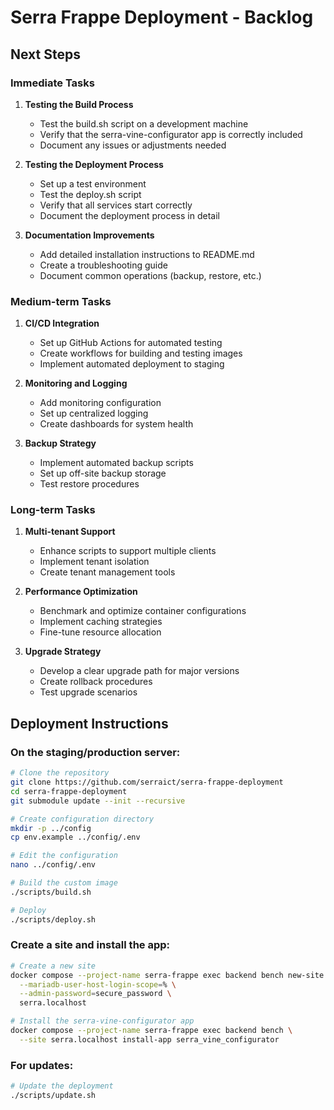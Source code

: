 # Serra Frappe Deployment - Backlog

## Next Steps

### Immediate Tasks

1. **Testing the Build Process**
   - Test the build.sh script on a development machine
   - Verify that the serra-vine-configurator app is correctly included
   - Document any issues or adjustments needed

2. **Testing the Deployment Process**
   - Set up a test environment
   - Test the deploy.sh script
   - Verify that all services start correctly
   - Document the deployment process in detail

3. **Documentation Improvements**
   - Add detailed installation instructions to README.md
   - Create a troubleshooting guide
   - Document common operations (backup, restore, etc.)

### Medium-term Tasks

1. **CI/CD Integration**
   - Set up GitHub Actions for automated testing
   - Create workflows for building and testing images
   - Implement automated deployment to staging

2. **Monitoring and Logging**
   - Add monitoring configuration
   - Set up centralized logging
   - Create dashboards for system health

3. **Backup Strategy**
   - Implement automated backup scripts
   - Set up off-site backup storage
   - Test restore procedures

### Long-term Tasks

1. **Multi-tenant Support**
   - Enhance scripts to support multiple clients
   - Implement tenant isolation
   - Create tenant management tools

2. **Performance Optimization**
   - Benchmark and optimize container configurations
   - Implement caching strategies
   - Fine-tune resource allocation

3. **Upgrade Strategy**
   - Develop a clear upgrade path for major versions
   - Create rollback procedures
   - Test upgrade scenarios

## Deployment Instructions

### On the staging/production server:

```bash
# Clone the repository
git clone https://github.com/serraict/serra-frappe-deployment
cd serra-frappe-deployment
git submodule update --init --recursive

# Create configuration directory
mkdir -p ../config
cp env.example ../config/.env

# Edit the configuration
nano ../config/.env

# Build the custom image
./scripts/build.sh

# Deploy
./scripts/deploy.sh
```

### Create a site and install the app:

```bash
# Create a new site
docker compose --project-name serra-frappe exec backend bench new-site \
  --mariadb-user-host-login-scope=% \
  --admin-password=secure_password \
  serra.localhost

# Install the serra-vine-configurator app
docker compose --project-name serra-frappe exec backend bench \
  --site serra.localhost install-app serra_vine_configurator
```

### For updates:

```bash
# Update the deployment
./scripts/update.sh
```
